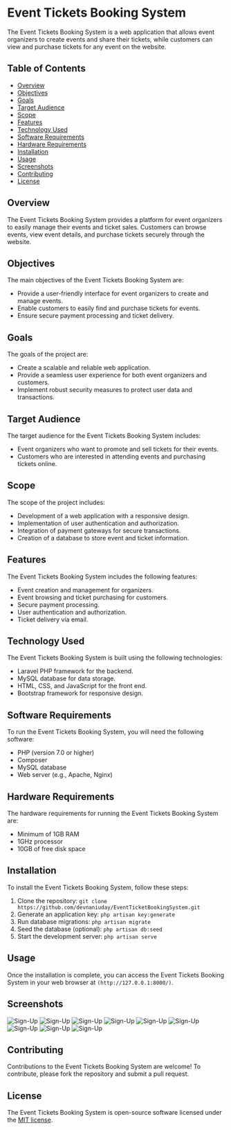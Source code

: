 # Event Tickets Booking System

The Event Tickets Booking System is a web application that allows event organizers to create events and share their tickets, while customers can view and purchase tickets for any event on the website.

## Table of Contents

- [Overview](#overview)
- [Objectives](#objectives)
- [Goals](#goals)
- [Target Audience](#target-audience)
- [Scope](#scope)
- [Features](#features)
- [Technology Used](#technology-used)
- [Software Requirements](#software-requirements)
- [Hardware Requirements](#hardware-requirements)
- [Installation](#installation)
- [Usage](#usage)
- [Screenshots](#screenshots)
- [Contributing](#contributing)
- [License](#license)

## Overview

The Event Tickets Booking System provides a platform for event organizers to easily manage their events and ticket sales. Customers can browse events, view event details, and purchase tickets securely through the website.

## Objectives

The main objectives of the Event Tickets Booking System are:

- Provide a user-friendly interface for event organizers to create and manage events.
- Enable customers to easily find and purchase tickets for events.
- Ensure secure payment processing and ticket delivery.

## Goals

The goals of the project are:

- Create a scalable and reliable web application.
- Provide a seamless user experience for both event organizers and customers.
- Implement robust security measures to protect user data and transactions.

## Target Audience

The target audience for the Event Tickets Booking System includes:

- Event organizers who want to promote and sell tickets for their events.
- Customers who are interested in attending events and purchasing tickets online.

## Scope

The scope of the project includes:

- Development of a web application with a responsive design.
- Implementation of user authentication and authorization.
- Integration of payment gateways for secure transactions.
- Creation of a database to store event and ticket information.

## Features

The Event Tickets Booking System includes the following features:

- Event creation and management for organizers.
- Event browsing and ticket purchasing for customers.
- Secure payment processing.
- User authentication and authorization.
- Ticket delivery via email.

## Technology Used

The Event Tickets Booking System is built using the following technologies:

- Laravel PHP framework for the backend.
- MySQL database for data storage.
- HTML, CSS, and JavaScript for the front end.
- Bootstrap framework for responsive design.

## Software Requirements

To run the Event Tickets Booking System, you will need the following software:

- PHP (version 7.0 or higher)
- Composer
- MySQL database
- Web server (e.g., Apache, Nginx)

## Hardware Requirements

The hardware requirements for running the Event Tickets Booking System are:

- Minimum of 1GB RAM
- 1GHz processor
- 10GB of free disk space

## Installation

To install the Event Tickets Booking System, follow these steps:

1. Clone the repository: `git clone https://github.com/devnaniuday/EventTicketBookingSystem.git`
2. Generate an application key: `php artisan key:generate`
3. Run database migrations: `php artisan migrate`
4. Seed the database (optional): `php artisan db:seed`
5. Start the development server: `php artisan serve`

## Usage

Once the installation is complete, you can access the Event Tickets Booking System in your web browser at `(http://127.0.0.1:8000/)`.

## Screenshots
![Sign-Up](https://raw.githubusercontent.com/devnaniuday/EventTicketBookingSystem/main/screenshots/Sign-up.png)
![Sign-Up](https://raw.githubusercontent.com/devnaniuday/EventTicketBookingSystem/main/screenshots/Login.png)
![Sign-Up](https://raw.githubusercontent.com/devnaniuday/EventTicketBookingSystem/main/screenshots/otp-verification.png)
![Sign-Up](https://raw.githubusercontent.com/devnaniuday/EventTicketBookingSystem/main/screenshots/payment.png)
![Sign-Up](https://raw.githubusercontent.com/devnaniuday/EventTicketBookingSystem/main/screenshots/dashboard.png)
![Sign-Up](https://raw.githubusercontent.com/devnaniuday/EventTicketBookingSystem/main/screenshots/create-event.png)
![Sign-Up](https://raw.githubusercontent.com/devnaniuday/EventTicketBookingSystem/main/screenshots/ticket.png)
![Sign-Up](https://raw.githubusercontent.com/devnaniuday/EventTicketBookingSystem/main/screenshots/user-managment.png)
![Sign-Up](https://raw.githubusercontent.com/devnaniuday/EventTicketBookingSystem/main/screenshots/user-profile.png)

## Contributing

Contributions to the Event Tickets Booking System are welcome! To contribute, please fork the repository and submit a pull request.

## License

The Event Tickets Booking System is open-source software licensed under the [MIT license](https://opensource.org/licenses/MIT).
